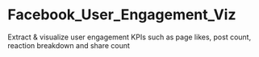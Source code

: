 # Facebook_User_Engagement_Viz
Extract & visualize user engagement KPIs such as page likes, post count, reaction breakdown and share count
